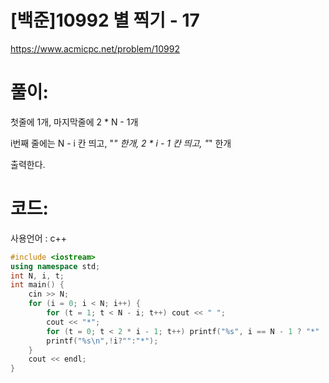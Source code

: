 # [백준]10992 별 찍기 - 17

https://www.acmicpc.net/problem/10992

# 풀이:

첫줄에 1개, 마지막줄에 2 * N - 1개

i번째 줄에는 N - i 칸 띄고, "*" 한개, 2 * i - 1 칸 띄고, "*" 한개

출력한다.



# **코드:** 

사용언어 : c++
```c++
#include <iostream>
using namespace std;
int N, i, t;
int main() {
	cin >> N;
	for (i = 0; i < N; i++) {
		for (t = 1; t < N - i; t++)	cout << " ";
		cout << "*";
		for (t = 0; t < 2 * i - 1; t++) printf("%s", i == N - 1 ? "*" : " ");
		printf("%s\n",!i?"":"*");
	}
	cout << endl;
}
```

